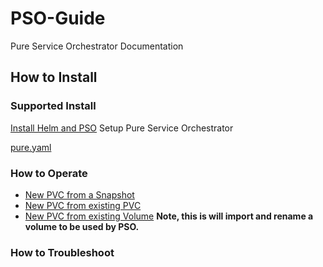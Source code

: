 # PSO-Guide

Pure Service Orchestrator Documentation

## How to Install

### Supported Install

[Install Helm and PSO](installation_PSO.md)
Setup Pure Service Orchestrator

[pure.yaml](/Samples/pure.yaml)

### How to Operate

- [New PVC from a Snapshot](/Samples/fromsnap.yaml)
- [New PVC from existing PVC](Samples/frompvc.yaml)
- [New PVC from existing Volume](Samples/fromVol.yaml) **Note, this is will import and rename a volume to be used by PSO.**

### How to Troubleshoot


